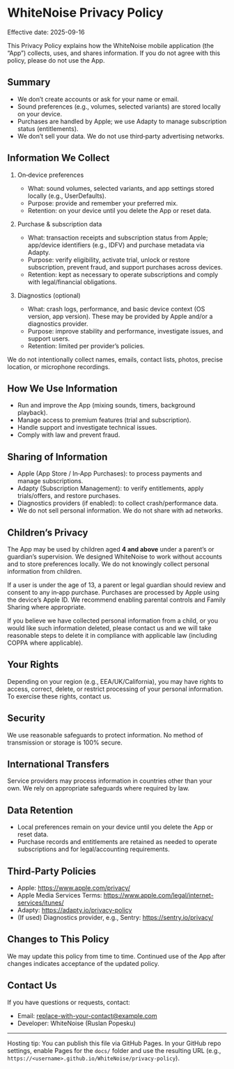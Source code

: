 # WhiteNoise Privacy Policy

Effective date: 2025-09-16

This Privacy Policy explains how the WhiteNoise mobile application (the “App”) collects, uses, and shares information. If you do not agree with this policy, please do not use the App.

## Summary
- We don’t create accounts or ask for your name or email.
- Sound preferences (e.g., volumes, selected variants) are stored locally on your device.
- Purchases are handled by Apple; we use Adapty to manage subscription status (entitlements).
- We don’t sell your data. We do not use third‑party advertising networks.

## Information We Collect
1. On‑device preferences
   - What: sound volumes, selected variants, and app settings stored locally (e.g., UserDefaults).
   - Purpose: provide and remember your preferred mix.
   - Retention: on your device until you delete the App or reset data.

2. Purchase & subscription data
   - What: transaction receipts and subscription status from Apple; app/device identifiers (e.g., IDFV) and purchase metadata via Adapty.
   - Purpose: verify eligibility, activate trial, unlock or restore subscription, prevent fraud, and support purchases across devices.
   - Retention: kept as necessary to operate subscriptions and comply with legal/financial obligations.

3. Diagnostics (optional)
   - What: crash logs, performance, and basic device context (OS version, app version). These may be provided by Apple and/or a diagnostics provider.
   - Purpose: improve stability and performance, investigate issues, and support users.
   - Retention: limited per provider’s policies.

We do not intentionally collect names, emails, contact lists, photos, precise location, or microphone recordings.

## How We Use Information
- Run and improve the App (mixing sounds, timers, background playback).
- Manage access to premium features (trial and subscription).
- Handle support and investigate technical issues.
- Comply with law and prevent fraud.

## Sharing of Information
- Apple (App Store / In‑App Purchases): to process payments and manage subscriptions.
- Adapty (Subscription Management): to verify entitlements, apply trials/offers, and restore purchases.
- Diagnostics providers (if enabled): to collect crash/performance data.
- We do not sell personal information. We do not share with ad networks.

## Children’s Privacy
The App may be used by children aged **4 and above** under a parent’s or guardian’s supervision. We designed WhiteNoise to work without accounts and to store preferences locally. We do not knowingly collect personal information from children.

If a user is under the age of 13, a parent or legal guardian should review and consent to any in‑app purchase. Purchases are processed by Apple using the device’s Apple ID. We recommend enabling parental controls and Family Sharing where appropriate.

If you believe we have collected personal information from a child, or you would like such information deleted, please contact us and we will take reasonable steps to delete it in compliance with applicable law (including COPPA where applicable).

## Your Rights
Depending on your region (e.g., EEA/UK/California), you may have rights to access, correct, delete, or restrict processing of your personal information. To exercise these rights, contact us.

## Security
We use reasonable safeguards to protect information. No method of transmission or storage is 100% secure.

## International Transfers
Service providers may process information in countries other than your own. We rely on appropriate safeguards where required by law.

## Data Retention
- Local preferences remain on your device until you delete the App or reset data.
- Purchase records and entitlements are retained as needed to operate subscriptions and for legal/accounting requirements.

## Third‑Party Policies
- Apple: https://www.apple.com/privacy/
- Apple Media Services Terms: https://www.apple.com/legal/internet-services/itunes/
- Adapty: https://adapty.io/privacy-policy
- (If used) Diagnostics provider, e.g., Sentry: https://sentry.io/privacy/

## Changes to This Policy
We may update this policy from time to time. Continued use of the App after changes indicates acceptance of the updated policy.

## Contact Us
If you have questions or requests, contact:
- Email: replace-with-your-contact@example.com
- Developer: WhiteNoise (Ruslan Popesku)

---
Hosting tip: You can publish this file via GitHub Pages. In your GitHub repo settings, enable Pages for the `docs/` folder and use the resulting URL (e.g., `https://<username>.github.io/WhiteNoise/privacy-policy`).
